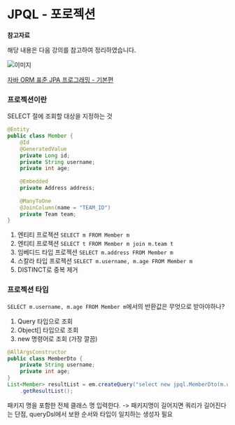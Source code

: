 # JPQL - 포로젝션

**참고자료**

해당 내용은 다음 강의를 참고하여 정리하였습니다.

![이미지](https://cdn.inflearn.com/public/courses/324109/course_cover/161476f8-f0b7-4b04-b293-ce648c2ea445/kyh_jsp.png)

[자바 ORM 표준 JPA 프로그래밍 - 기본편](https://www.inflearn.com/course/ORM-JPA-Basic/dashboard)



### 프로젝션이란
SELECT 절에 조회할 대상을 지정하는 것
```java
@Entity
public class Member {
    @Id
    @GeneratedValue
    private Long id;
    private String username;
    private int age;
    
    @Embedded
    private Address address;
    
    @ManyToOne
    @JoinColumn(name = "TEAM_ID")
    private Team team;
}
```
1. 엔티티 프로젝션 `SELECT m FROM Member m`
2. 엔티티 프로젝션 `SELECT t FROM Member m join m.team t`
3. 임베디드 타입 프로젝션 `SELECT m.address FROM Member m` 
4. 스칼라 타입 프로젝션 `SELECT m.username, m.age FROM Member m`
5. DISTINCT로 중복 제거
### 프로젝션 타입
`SELECT m.username, m.age FROM Member m`에서의 반환값은 무엇으로 받아야하나?
1. Query 타입으로 조회
2. Object[] 타입으로 조회
3. new 명령어로 조회 (가장 깔끔)
```java
@AllArgsConstructor
public class MemberDto {
    private String username;
    private int age;
}
List<Member> resultList = em.createQuery("select new jpql.MemberDto(m.username, m.age) from Member m", Member.class)
    .getResultList();
```
패키지 명을 포함한 전체 클래스 명 입력한다. -> 패키지명이 길어지면 쿼리가 길어진다는 단점, queryDsl에서 보완
순서와 타입이 일치하는 생성자 필요
